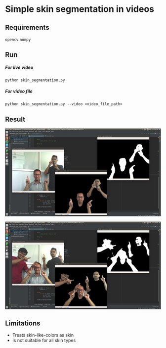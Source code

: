 # Simple skin segmentation in videos

## Requirements
`opencv`
`numpy`

## Run 
##### For live video
`python skin_segmentation.py`
##### For video file
`python skin_segmentation.py --video <video_file_path>`

## Result
![](images/two_people.png)

![](images/three_people.png)

## Limitations
- Treats skin-like-colors as skin
- Is not suitable for all skin types

